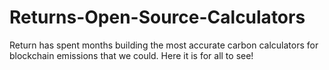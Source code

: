 # Returns-Open-Source-Calculators
Return has spent months building the most accurate carbon calculators for blockchain emissions that we could. Here it is for all to see!
